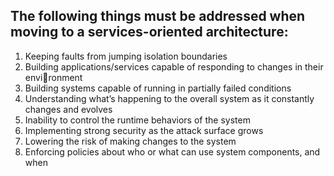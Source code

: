 ## The following things must be addressed when moving to a services-oriented architecture:

1. Keeping faults from jumping isolation boundaries
2. Building applications/services capable of responding to changes in their environment
3. Building systems capable of running in partially failed conditions
4. Understanding what’s happening to the overall system as it constantly changes and evolves
5. Inability to control the runtime behaviors of the system
6. Implementing strong security as the attack surface grows
7. Lowering the risk of making changes to the system
8. Enforcing policies about who or what can use system components, and when